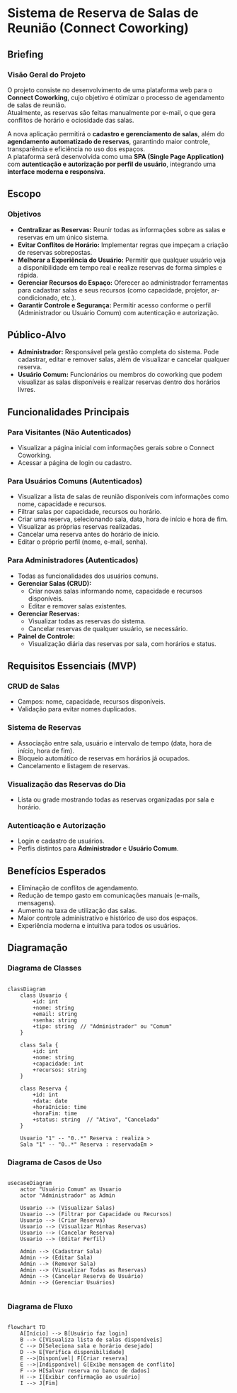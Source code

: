 # Sistema de Reserva de Salas de Reunião (Connect Coworking)

## Briefing

### Visão Geral do Projeto
O projeto consiste no desenvolvimento de uma plataforma web para o **Connect Coworking**, cujo objetivo é otimizar o processo de agendamento de salas de reunião.  
Atualmente, as reservas são feitas manualmente por e-mail, o que gera conflitos de horário e ociosidade das salas.  

A nova aplicação permitirá o **cadastro e gerenciamento de salas**, além do **agendamento automatizado de reservas**, garantindo maior controle, transparência e eficiência no uso dos espaços.  
A plataforma será desenvolvida como uma **SPA (Single Page Application)** com **autenticação e autorização por perfil de usuário**, integrando uma **interface moderna e responsiva**.


## Escopo

### Objetivos

- **Centralizar as Reservas:** Reunir todas as informações sobre as salas e reservas em um único sistema.  
- **Evitar Conflitos de Horário:** Implementar regras que impeçam a criação de reservas sobrepostas.  
- **Melhorar a Experiência do Usuário:** Permitir que qualquer usuário veja a disponibilidade em tempo real e realize reservas de forma simples e rápida.  
- **Gerenciar Recursos do Espaço:** Oferecer ao administrador ferramentas para cadastrar salas e seus recursos (como capacidade, projetor, ar-condicionado, etc.).  
- **Garantir Controle e Segurança:** Permitir acesso conforme o perfil (Administrador ou Usuário Comum) com autenticação e autorização.


## Público-Alvo

- **Administrador:** Responsável pela gestão completa do sistema. Pode cadastrar, editar e remover salas, além de visualizar e cancelar qualquer reserva.  
- **Usuário Comum:** Funcionários ou membros do coworking que podem visualizar as salas disponíveis e realizar reservas dentro dos horários livres.


## Funcionalidades Principais

### Para Visitantes (Não Autenticados)
- Visualizar a página inicial com informações gerais sobre o Connect Coworking.  
- Acessar a página de login ou cadastro.  

### Para Usuários Comuns (Autenticados)
- Visualizar a lista de salas de reunião disponíveis com informações como nome, capacidade e recursos.  
- Filtrar salas por capacidade, recursos ou horário.  
- Criar uma reserva, selecionando sala, data, hora de início e hora de fim.  
- Visualizar as próprias reservas realizadas.  
- Cancelar uma reserva antes do horário de início.  
- Editar o próprio perfil (nome, e-mail, senha).  

### Para Administradores (Autenticados)
- Todas as funcionalidades dos usuários comuns.  
- **Gerenciar Salas (CRUD):**
  - Criar novas salas informando nome, capacidade e recursos disponíveis.  
  - Editar e remover salas existentes.  
- **Gerenciar Reservas:**
  - Visualizar todas as reservas do sistema.  
  - Cancelar reservas de qualquer usuário, se necessário.  
- **Painel de Controle:**
  - Visualização diária das reservas por sala, com horários e status.


## Requisitos Essenciais (MVP)

### CRUD de Salas
- Campos: nome, capacidade, recursos disponíveis.  
- Validação para evitar nomes duplicados.  

### Sistema de Reservas
- Associação entre sala, usuário e intervalo de tempo (data, hora de início, hora de fim).  
- Bloqueio automático de reservas em horários já ocupados.  
- Cancelamento e listagem de reservas.  

### Visualização das Reservas do Dia
- Lista ou grade mostrando todas as reservas organizadas por sala e horário.  

### Autenticação e Autorização
- Login e cadastro de usuários.  
- Perfis distintos para **Administrador** e **Usuário Comum**.  


## Benefícios Esperados
- Eliminação de conflitos de agendamento.  
- Redução de tempo gasto em comunicações manuais (e-mails, mensagens).  
- Aumento na taxa de utilização das salas.  
- Maior controle administrativo e histórico de uso dos espaços.  
- Experiência moderna e intuitiva para todos os usuários.  


## Diagramação

### Diagrama de Classes

```mermaid

classDiagram
    class Usuario {
        +id: int
        +nome: string
        +email: string
        +senha: string
        +tipo: string  // "Administrador" ou "Comum"
    }

    class Sala {
        +id: int
        +nome: string
        +capacidade: int
        +recursos: string
    }

    class Reserva {
        +id: int
        +data: date
        +horaInicio: time
        +horaFim: time
        +status: string  // "Ativa", "Cancelada"
    }

    Usuario "1" -- "0..*" Reserva : realiza >
    Sala "1" -- "0..*" Reserva : reservadaEm >

```

### Diagrama de Casos de Uso

```mermaid

usecaseDiagram
    actor "Usuário Comum" as Usuario
    actor "Administrador" as Admin

    Usuario --> (Visualizar Salas)
    Usuario --> (Filtrar por Capacidade ou Recursos)
    Usuario --> (Criar Reserva)
    Usuario --> (Visualizar Minhas Reservas)
    Usuario --> (Cancelar Reserva)
    Usuario --> (Editar Perfil)

    Admin --> (Cadastrar Sala)
    Admin --> (Editar Sala)
    Admin --> (Remover Sala)
    Admin --> (Visualizar Todas as Reservas)
    Admin --> (Cancelar Reserva de Usuário)
    Admin --> (Gerenciar Usuários)


```

### Diagrama de Fluxo

```mermaid

flowchart TD
    A[Início] --> B[Usuário faz login]
    B --> C[Visualiza lista de salas disponíveis]
    C --> D[Seleciona sala e horário desejado]
    D --> E[Verifica disponibilidade]
    E -->|Disponível| F[Criar reserva]
    E -->|Indisponível| G[Exibe mensagem de conflito]
    F --> H[Salvar reserva no banco de dados]
    H --> I[Exibir confirmação ao usuário]
    I --> J[Fim]

```